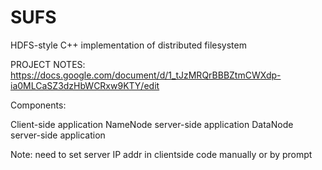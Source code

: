 # SUFS
HDFS-style C++ implementation of distributed filesystem

PROJECT NOTES: 
https://docs.google.com/document/d/1_tJzMRQrBBBZtmCWXdp-ia0MLCaSZ3dzHbWCRxw9KTY/edit

Components: 

Client-side application
NameNode server-side application
DataNode server-side application

Note: need to set server IP addr in clientside code manually or by prompt
